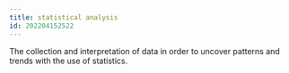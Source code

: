 ```yaml
---
title: statistical analysis
id: 202204152522
---
```


The collection and interpretation of data in order to uncover patterns and trends with the use of statistics. 
